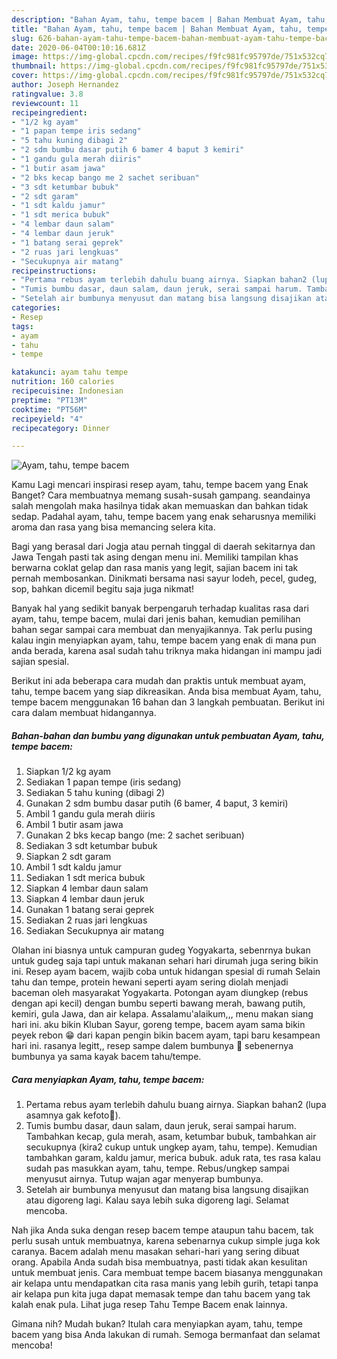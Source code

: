 ```yaml
---
description: "Bahan Ayam, tahu, tempe bacem | Bahan Membuat Ayam, tahu, tempe bacem Yang Enak Dan Lezat"
title: "Bahan Ayam, tahu, tempe bacem | Bahan Membuat Ayam, tahu, tempe bacem Yang Enak Dan Lezat"
slug: 626-bahan-ayam-tahu-tempe-bacem-bahan-membuat-ayam-tahu-tempe-bacem-yang-enak-dan-lezat
date: 2020-06-04T00:10:16.681Z
image: https://img-global.cpcdn.com/recipes/f9fc981fc95797de/751x532cq70/ayam-tahu-tempe-bacem-foto-resep-utama.jpg
thumbnail: https://img-global.cpcdn.com/recipes/f9fc981fc95797de/751x532cq70/ayam-tahu-tempe-bacem-foto-resep-utama.jpg
cover: https://img-global.cpcdn.com/recipes/f9fc981fc95797de/751x532cq70/ayam-tahu-tempe-bacem-foto-resep-utama.jpg
author: Joseph Hernandez
ratingvalue: 3.8
reviewcount: 11
recipeingredient:
- "1/2 kg ayam"
- "1 papan tempe iris sedang"
- "5 tahu kuning dibagi 2"
- "2 sdm bumbu dasar putih 6 bamer 4 baput 3 kemiri"
- "1 gandu gula merah diiris"
- "1 butir asam jawa"
- "2 bks kecap bango me 2 sachet seribuan"
- "3 sdt ketumbar bubuk"
- "2 sdt garam"
- "1 sdt kaldu jamur"
- "1 sdt merica bubuk"
- "4 lembar daun salam"
- "4 lembar daun jeruk"
- "1 batang serai geprek"
- "2 ruas jari lengkuas"
- "Secukupnya air matang"
recipeinstructions:
- "Pertama rebus ayam terlebih dahulu buang airnya. Siapkan bahan2 (lupa asamnya gak kefoto🙏)."
- "Tumis bumbu dasar, daun salam, daun jeruk, serai sampai harum. Tambahkan kecap, gula merah, asam, ketumbar bubuk, tambahkan air secukupnya (kira2 cukup untuk ungkep ayam, tahu, tempe). Kemudian tambahkan garam, kaldu jamur, merica bubuk. aduk rata, tes rasa kalau sudah pas masukkan ayam, tahu, tempe. Rebus/ungkep sampai menyusut airnya. Tutup wajan agar menyerap bumbunya."
- "Setelah air bumbunya menyusut dan matang bisa langsung disajikan atau digoreng lagi. Kalau saya lebih suka digoreng lagi. Selamat mencoba."
categories:
- Resep
tags:
- ayam
- tahu
- tempe

katakunci: ayam tahu tempe 
nutrition: 160 calories
recipecuisine: Indonesian
preptime: "PT13M"
cooktime: "PT56M"
recipeyield: "4"
recipecategory: Dinner

---
```



![Ayam, tahu, tempe bacem](https://img-global.cpcdn.com/recipes/f9fc981fc95797de/751x532cq70/ayam-tahu-tempe-bacem-foto-resep-utama.jpg)

Kamu Lagi mencari inspirasi resep ayam, tahu, tempe bacem yang Enak Banget? Cara membuatnya memang susah-susah gampang. seandainya salah mengolah maka hasilnya tidak akan memuaskan dan bahkan tidak sedap. Padahal ayam, tahu, tempe bacem yang enak seharusnya memiliki aroma dan rasa yang bisa memancing selera kita.

Bagi yang berasal dari Jogja atau pernah tinggal di daerah sekitarnya dan Jawa Tengah pasti tak asing dengan menu ini. Memiliki tampilan khas berwarna coklat gelap dan rasa manis yang legit, sajian bacem ini tak pernah membosankan. Dinikmati bersama nasi sayur lodeh, pecel, gudeg, sop, bahkan dicemil begitu saja juga nikmat!

Banyak hal yang sedikit banyak berpengaruh terhadap kualitas rasa dari ayam, tahu, tempe bacem, mulai dari jenis bahan, kemudian pemilihan bahan segar sampai cara membuat dan menyajikannya. Tak perlu pusing kalau ingin menyiapkan ayam, tahu, tempe bacem yang enak di mana pun anda berada, karena asal sudah tahu triknya maka hidangan ini mampu jadi sajian spesial.


Berikut ini ada beberapa cara mudah dan praktis untuk membuat ayam, tahu, tempe bacem yang siap dikreasikan. Anda bisa membuat Ayam, tahu, tempe bacem menggunakan 16 bahan dan 3 langkah pembuatan. Berikut ini cara dalam membuat hidangannya.

<!--inarticleads1-->

##### Bahan-bahan dan bumbu yang digunakan untuk pembuatan Ayam, tahu, tempe bacem:

1. Siapkan 1/2 kg ayam
1. Sediakan 1 papan tempe (iris sedang)
1. Sediakan 5 tahu kuning (dibagi 2)
1. Gunakan 2 sdm bumbu dasar putih (6 bamer, 4 baput, 3 kemiri)
1. Ambil 1 gandu gula merah diiris
1. Ambil 1 butir asam jawa
1. Gunakan 2 bks kecap bango (me: 2 sachet seribuan)
1. Sediakan 3 sdt ketumbar bubuk
1. Siapkan 2 sdt garam
1. Ambil 1 sdt kaldu jamur
1. Sediakan 1 sdt merica bubuk
1. Siapkan 4 lembar daun salam
1. Siapkan 4 lembar daun jeruk
1. Gunakan 1 batang serai geprek
1. Sediakan 2 ruas jari lengkuas
1. Sediakan Secukupnya air matang


Olahan ini biasnya untuk campuran gudeg Yogyakarta, sebenrnya bukan untuk gudeg saja tapi untuk makanan sehari hari dirumah juga sering bikin ini. Resep ayam bacem, wajib coba untuk hidangan spesial di rumah Selain tahu dan tempe, protein hewani seperti ayam sering diolah menjadi baceman oleh masyarakat Yogyakarta. Potongan ayam diungkep (rebus dengan api kecil) dengan bumbu seperti bawang merah, bawang putih, kemiri, gula Jawa, dan air kelapa. Assalamu&#39;alaikum,,, menu makan siang hari ini. aku bikin Kluban Sayur, goreng tempe, bacem ayam sama bikin peyek rebon 😁 dari kapan pengin bikin bacem ayam, tapi baru kesampean hari ini. rasanya legitt,, resep sampe dalem bumbunya 🤤 sebenernya bumbunya ya sama kayak bacem tahu/tempe. 

<!--inarticleads2-->

##### Cara menyiapkan Ayam, tahu, tempe bacem:

1. Pertama rebus ayam terlebih dahulu buang airnya. Siapkan bahan2 (lupa asamnya gak kefoto🙏).
1. Tumis bumbu dasar, daun salam, daun jeruk, serai sampai harum. Tambahkan kecap, gula merah, asam, ketumbar bubuk, tambahkan air secukupnya (kira2 cukup untuk ungkep ayam, tahu, tempe). Kemudian tambahkan garam, kaldu jamur, merica bubuk. aduk rata, tes rasa kalau sudah pas masukkan ayam, tahu, tempe. Rebus/ungkep sampai menyusut airnya. Tutup wajan agar menyerap bumbunya.
1. Setelah air bumbunya menyusut dan matang bisa langsung disajikan atau digoreng lagi. Kalau saya lebih suka digoreng lagi. Selamat mencoba.


Nah jika Anda suka dengan resep bacem tempe ataupun tahu bacem, tak perlu susah untuk membuatnya, karena sebenarnya cukup simple juga kok caranya. Bacem adalah menu masakan sehari-hari yang sering dibuat orang. Apabila Anda sudah bisa membuatnya, pasti tidak akan kesulitan untuk membuat jenis. Cara membuat tempe bacem biasanya menggunakan air kelapa untu mendapatkan cita rasa manis yang lebih gurih, tetapi tanpa air kelapa pun kita juga dapat memasak tempe dan tahu bacem yang tak kalah enak pula. Lihat juga resep Tahu Tempe Bacem enak lainnya. 

Gimana nih? Mudah bukan? Itulah cara menyiapkan ayam, tahu, tempe bacem yang bisa Anda lakukan di rumah. Semoga bermanfaat dan selamat mencoba!
